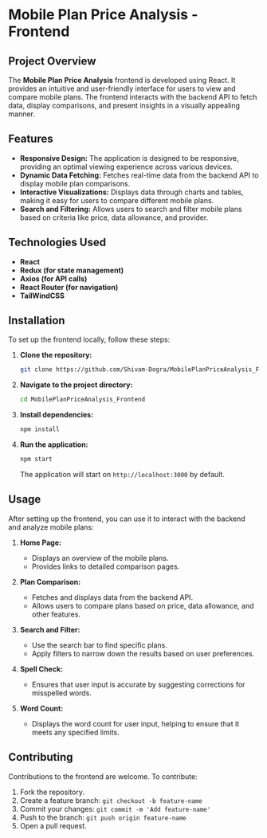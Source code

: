 # Mobile Plan Price Analysis - Frontend

## Project Overview

The **Mobile Plan Price Analysis** frontend is developed using React. It provides an intuitive and user-friendly interface for users to view and compare mobile plans. The frontend interacts with the backend API to fetch data, display comparisons, and present insights in a visually appealing manner.

## Features

- **Responsive Design:** The application is designed to be responsive, providing an optimal viewing experience across various devices.
- **Dynamic Data Fetching:** Fetches real-time data from the backend API to display mobile plan comparisons.
- **Interactive Visualizations:** Displays data through charts and tables, making it easy for users to compare different mobile plans.
- **Search and Filtering:** Allows users to search and filter mobile plans based on criteria like price, data allowance, and provider.

## Technologies Used

- **React**
- **Redux (for state management)**
- **Axios (for API calls)**
- **React Router (for navigation)**
- **TailWindCSS**

## Installation

To set up the frontend locally, follow these steps:

1. **Clone the repository:**
   ```bash
   git clone https://github.com/Shivam-Dogra/MobilePlanPriceAnalysis_Frontend.git
   ```
2. **Navigate to the project directory:**
   ```bash
   cd MobilePlanPriceAnalysis_Frontend
   ```
3. **Install dependencies:**
   ```bash
   npm install
   ```
4. **Run the application:**
   ```bash
   npm start
   ```
   The application will start on `http://localhost:3000` by default.

## Usage

After setting up the frontend, you can use it to interact with the backend and analyze mobile plans:

1. **Home Page:**
   - Displays an overview of the mobile plans.
   - Provides links to detailed comparison pages.

2. **Plan Comparison:**
   - Fetches and displays data from the backend API.
   - Allows users to compare plans based on price, data allowance, and other features.

3. **Search and Filter:**
   - Use the search bar to find specific plans.
   - Apply filters to narrow down the results based on user preferences.

4. **Spell Check:**
   - Ensures that user input is accurate by suggesting corrections for misspelled words.

6. **Word Count:**
   - Displays the word count for user input, helping to ensure that it meets any specified limits.

## Contributing

Contributions to the frontend are welcome. To contribute:

1. Fork the repository.
2. Create a feature branch: `git checkout -b feature-name`
3. Commit your changes: `git commit -m 'Add feature-name'`
4. Push to the branch: `git push origin feature-name`
5. Open a pull request.
